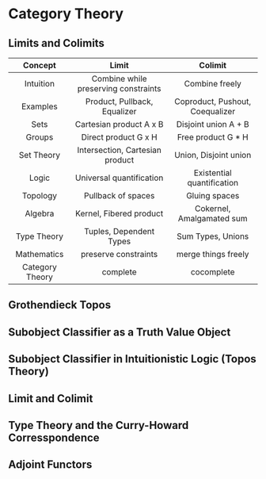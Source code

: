 # Category Theory

## Limits and Colimits

| Concept | Limit | Colimit |
| :---:   | :---: | :---: |
| Intuition | Combine while preserving constraints | Combine freely |
| Examples | Product, Pullback, Equalizer | Coproduct, Pushout, Coequalizer |
| Sets | Cartesian product A x B | Disjoint union A + B |
| Groups | Direct product G x H | Free product G * H |
| Set Theory | Intersection, Cartesian product | Union, Disjoint union |
| Logic | Universal quantification | Existential quantification |
| Topology | Pullback of spaces | Gluing spaces |
| Algebra | Kernel, Fibered product | Cokernel, Amalgamated sum |
| Type Theory | Tuples, Dependent Types | Sum Types, Unions |
| Mathematics | preserve constraints | merge things freely |
| Category Theory | complete | cocomplete | 


## Grothendieck Topos

## Subobject Classifier as a Truth Value Object

## Subobject Classifier in Intuitionistic Logic (Topos Theory)

## Limit and Colimit

## Type Theory and the Curry-Howard Corresspondence

## Adjoint Functors
